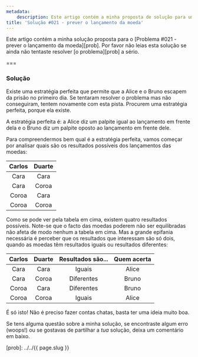 ```yaml
---
metadata:
    description: Este artigo contém a minha proposta de solução para um dos problemas deste blogue.
title: 'Solução #021 - prever o lançamento da moeda'
---
```


Este artigo contém a minha solução proposta para o [Problema #021 - prever o lançamento da moeda][prob]. Por favor não leias esta solução se ainda não tentaste resolver [o problema][prob] a sério.

===

### Solução

Existe uma estratégia perfeita que permite que a Alice e o Bruno escapem da prisão no primeiro dia. Se tentaram resolver o problema mas não conseguiram, tentem novamente com esta pista. Procurem uma estratégia perfeita, porque ela existe.

A estratégia perfeita é: a Alice diz um palpite igual ao lançamento em frente dela e o Bruno diz um palpite oposto ao lançamento em frente dele.

Para compreendermos bem qual é a estratégia perfeita, vamos começar por analisar quais são os resultados possíveis dos lançamentos das moedas:

| Carlos | Duarte |
| :-: | :-: |
| Cara | Cara |
| Cara | Coroa |
| Coroa | Cara |
| Coroa | Coroa |

Como se pode ver pela tabela em cima, existem quatro resultados possíveis. Note-se que o facto das moedas poderem não ser equilibradas não afeta de modo nenhum a tabela em cima. Mas a grande epifania necessária é perceber que os resultados que interessam são só dois, quando as moedas têm resultados iguais ou resultados diferentes:

| Carlos | Duarte | Resultados são... | Quem acerta |
| :-: | :-: | :-: | :-: |
| Cara | Cara | Iguais | Alice |
| Cara | Coroa | Diferentes | Bruno |
| Coroa | Cara | Diferentes | Bruno |
| Coroa | Coroa | Iguais | Alice |

É só isto! Não é preciso fazer contas chatas, basta ter uma ideia muito boa.

Se tens alguma questão sobre a minha solução, se encontraste algum erro (woops!) ou se gostavas de partilhar a *tua* solução, deixa um comentário em baixo.

[prob]: ../../{{ page.slug }}
